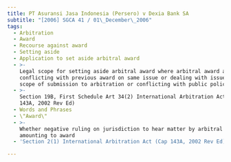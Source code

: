 ```yaml
---
title: PT Asuransi Jasa Indonesia (Persero) v Dexia Bank SA
subtitle: "[2006] SGCA 41 / 01\_December\_2006"
tags:
  - Arbitration
  - Award
  - Recourse against award
  - Setting aside
  - Application to set aside arbitral award
  - >-
    Legal scope for setting aside arbitral award where arbitral award allegedly
    conflicting with previous award on same issue or dealing with issues beyond
    scope of submission to arbitration or conflicting with public policy
  - >-
    Section 19B, First Schedule Art 34(2) International Arbitration Act (Cap
    143A, 2002 Rev Ed)
  - Words and Phrases
  - \"Award\"
  - >-
    Whether negative ruling on jurisdiction to hear matter by arbitral tribunal
    amounting to award
  - 'Section 2(1) International Arbitration Act (Cap 143A, 2002 Rev Ed)'

---
```


